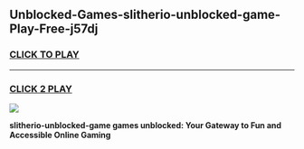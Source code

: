 
## Unblocked-Games-slitherio-unblocked-game-Play-Free-j57dj
<h3>
<a href="https://premium76.site?title=slitherio-unblocked-game&ref=18A1">CLICK TO PLAY</a></h3>
<hr>

<h3>
<a href="https://premium76.site?title=slitherio-unblocked-game&ref=18A1">CLICK 2 PLAY</a>
  
</h3>

<a href="https://premium76.site?title=slitherio-unblocked-game&ref=18A1"><img src="https://clearcache.store/games.png"></a>


**slitherio-unblocked-game games unblocked: Your Gateway to Fun and Accessible Online Gaming**
